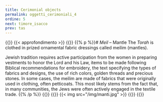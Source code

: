 ```yaml
---
title: Cerimonial objects
permalink: oggetti_cerimoniali_4
ordine: 5
next: timore_isacco
prev: tas
---
```

{{<row class="approfondimento">}}
{{< approfondimento >}}
{{<column>}}
{{% p %}}# *Meil* – Mantle
The *Torah* is clothed in prized ornamental fabric dressings called meilim (mantles).

Jewish tradition requires active participation from the women in preparing vestments to honor the Lord and his Law, items to be made following Biblical
recommendations for embroidery, the text specifying the types of fabrics and designs, the use of rich colors, golden threads and precious stones.
In some cases, the meilim are made of fabrics that were originally used in clothing, often petticoats. This most likely stems from the fact that, in many
communities, the Jews were often actively engaged in the textile trade.
{{% /p %}}
{{</column>}}
{{<column>}}
{{< img src="/img/manti.jpg" >}}
{{</column>}}
{{</row>}}